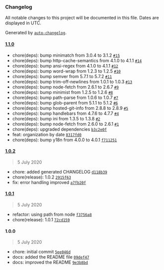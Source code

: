 ### Changelog

All notable changes to this project will be documented in this file. Dates are displayed in UTC.

Generated by [`auto-changelog`](https://github.com/CookPete/auto-changelog).

#### [1.1.0](https://github.com/jonathas/pbc-organizer/compare/1.0.2...1.1.0)

- chore(deps): bump minimatch from 3.0.4 to 3.1.2 [`#15`](https://github.com/jonathas/pbc-organizer/pull/15)
- chore(deps): bump http-cache-semantics from 4.1.0 to 4.1.1 [`#14`](https://github.com/jonathas/pbc-organizer/pull/14)
- chore(deps): bump ansi-regex from 4.1.0 to 4.1.1 [`#12`](https://github.com/jonathas/pbc-organizer/pull/12)
- chore(deps): bump word-wrap from 1.2.3 to 1.2.5 [`#10`](https://github.com/jonathas/pbc-organizer/pull/10)
- chore(deps): bump semver from 5.7.1 to 5.7.2 [`#11`](https://github.com/jonathas/pbc-organizer/pull/11)
- chore(deps): bump trim-off-newlines from 1.0.1 to 1.0.3 [`#13`](https://github.com/jonathas/pbc-organizer/pull/13)
- chore(deps): bump node-fetch from 2.6.1 to 2.6.7 [`#9`](https://github.com/jonathas/pbc-organizer/pull/9)
- chore(deps): bump minimist from 1.2.5 to 1.2.6 [`#8`](https://github.com/jonathas/pbc-organizer/pull/8)
- chore(deps): bump path-parse from 1.0.6 to 1.0.7 [`#7`](https://github.com/jonathas/pbc-organizer/pull/7)
- chore(deps): bump glob-parent from 5.1.1 to 5.1.2 [`#6`](https://github.com/jonathas/pbc-organizer/pull/6)
- chore(deps): bump hosted-git-info from 2.8.8 to 2.8.9 [`#5`](https://github.com/jonathas/pbc-organizer/pull/5)
- chore(deps): bump handlebars from 4.7.6 to 4.7.7 [`#4`](https://github.com/jonathas/pbc-organizer/pull/4)
- chore(deps): bump ini from 1.3.5 to 1.3.8 [`#2`](https://github.com/jonathas/pbc-organizer/pull/2)
- chore(deps): bump node-fetch from 2.6.0 to 2.6.1 [`#1`](https://github.com/jonathas/pbc-organizer/pull/1)
- chore(deps): upgraded dependencies [`b3c2e0f`](https://github.com/jonathas/pbc-organizer/commit/b3c2e0f05f1446251d30ec0eec0010ccd9fdc9c6)
- feat: organization by date [`8317fd0`](https://github.com/jonathas/pbc-organizer/commit/8317fd0019501532742103443e96920fb4e0181d)
- chore(deps): bump y18n from 4.0.0 to 4.0.1 [`f711251`](https://github.com/jonathas/pbc-organizer/commit/f711251abb311eac439295ec3a467ee8e12ae3e3)

#### [1.0.2](https://github.com/jonathas/pbc-organizer/compare/1.0.1...1.0.2)

> 5 July 2020

- chore: added generated CHANGELOG [`d118b39`](https://github.com/jonathas/pbc-organizer/commit/d118b39b10885fb496272ec72c7070536cb19f26)
- chore(release): 1.0.2 [`2915f63`](https://github.com/jonathas/pbc-organizer/commit/2915f63c9d51e93706b73fcddfaa3e79b7056ccb)
- fix: error handling improved [`a7fb20f`](https://github.com/jonathas/pbc-organizer/commit/a7fb20fa905ec4806a04ef50e2c575dbe3589f30)

#### [1.0.1](https://github.com/jonathas/pbc-organizer/compare/1.0.0...1.0.1)

> 5 July 2020

- refactor: using path from node [`f3756a8`](https://github.com/jonathas/pbc-organizer/commit/f3756a8b714197b608df8b2ac1c20f8790121cfa)
- chore(release): 1.0.1 [`72cd159`](https://github.com/jonathas/pbc-organizer/commit/72cd159603cd83eade245994f88b02b17b36294f)

#### 1.0.0

> 5 July 2020

- chore: initial commit [`5ee046d`](https://github.com/jonathas/pbc-organizer/commit/5ee046d1e6225bc6af2d4335fbc0742adc8c9aed)
- docs: added the README file [`09def47`](https://github.com/jonathas/pbc-organizer/commit/09def47cbc318c99196b927fb8fb047f86494d2b)
- docs: improved the README [`9e3b8bd`](https://github.com/jonathas/pbc-organizer/commit/9e3b8bdd857ffb204a5c379d6e6e5257b47adde5)
